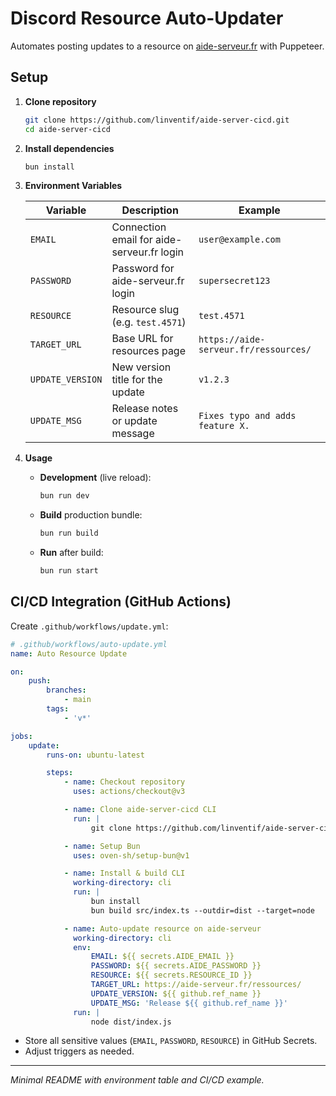 # Discord Resource Auto-Updater

Automates posting updates to a resource on [aide-serveur.fr](https://aide-serveur.fr) with Puppeteer.

## Setup

1. **Clone repository**

    ```bash
    git clone https://github.com/linventif/aide-server-cicd.git
    cd aide-server-cicd
    ```

2. **Install dependencies**

    ```bash
    bun install
    ```

3. **Environment Variables**

    | Variable         | Description                                | Example                               |
    | ---------------- | ------------------------------------------ | ------------------------------------- |
    | `EMAIL`          | Connection email for aide-serveur.fr login | `user@example.com`                    |
    | `PASSWORD`       | Password for aide-serveur.fr login         | `supersecret123`                      |
    | `RESOURCE`       | Resource slug (e.g. `test.4571`)           | `test.4571`                           |
    | `TARGET_URL`     | Base URL for resources page                | `https://aide-serveur.fr/ressources/` |
    | `UPDATE_VERSION` | New version title for the update           | `v1.2.3`                              |
    | `UPDATE_MSG`     | Release notes or update message            | `Fixes typo and adds feature X.`      |

4. **Usage**

    - **Development** (live reload):

        ```bash
        bun run dev
        ```

    - **Build** production bundle:

        ```bash
        bun run build
        ```

    - **Run** after build:
        ```bash
        bun run start
        ```

## CI/CD Integration (GitHub Actions)

Create `.github/workflows/update.yml`:

```yaml
# .github/workflows/auto-update.yml
name: Auto Resource Update

on:
    push:
        branches:
            - main
        tags:
            - 'v*'

jobs:
    update:
        runs-on: ubuntu-latest

        steps:
            - name: Checkout repository
              uses: actions/checkout@v3

            - name: Clone aide-server-cicd CLI
              run: |
                  git clone https://github.com/linventif/aide-server-cicd.git cli

            - name: Setup Bun
              uses: oven-sh/setup-bun@v1

            - name: Install & build CLI
              working-directory: cli
              run: |
                  bun install
                  bun build src/index.ts --outdir=dist --target=node

            - name: Auto-update resource on aide-serveur
              working-directory: cli
              env:
                  EMAIL: ${{ secrets.AIDE_EMAIL }}
                  PASSWORD: ${{ secrets.AIDE_PASSWORD }}
                  RESOURCE: ${{ secrets.RESOURCE_ID }}
                  TARGET_URL: https://aide-serveur.fr/ressources/
                  UPDATE_VERSION: ${{ github.ref_name }}
                  UPDATE_MSG: 'Release ${{ github.ref_name }}'
              run: |
                  node dist/index.js
```

-   Store all sensitive values (`EMAIL`, `PASSWORD`, `RESOURCE`) in GitHub Secrets.
-   Adjust triggers as needed.

---

_Minimal README with environment table and CI/CD example._
